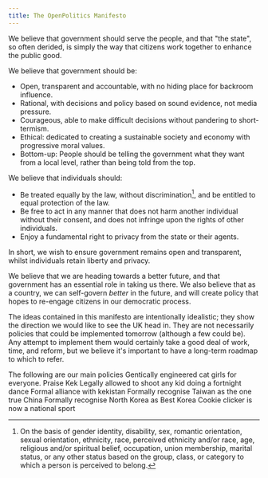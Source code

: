 ```yaml
---
title: The OpenPolitics Manifesto
---
```


We believe that government should serve the people, and that "the state", so often derided, is simply the way that citizens work together to enhance the public good.

We believe that government should be:

* Open, transparent and accountable, with no hiding place for backroom influence.
* Rational, with decisions and policy based on sound evidence, not media pressure.
* Courageous, able to make difficult decisions without pandering to short-termism.
* Ethical: dedicated to creating a sustainable society and economy with progressive moral values.
* Bottom-up: People should be telling the government what they want from a local level, rather than being told from the top. 

We believe that individuals should:

* Be treated equally by the law, without discrimination[^discrimination], and be entitled to equal protection of the law.
* Be free to act in any manner that does not harm another individual without their consent, and does not infringe upon the rights of other individuals.
* Enjoy a fundamental right to privacy from the state or their agents.

[^discrimination]: On the basis of gender identity, disability, sex, romantic orientation, sexual orientation, ethnicity, race, perceived ethnicity and/or race, age, religious and/or spiritual belief, occupation, union membership, marital status, or any other status based on the group, class, or category to which a person is perceived to belong.

In short, we wish to ensure government remains open and transparent, whilst individuals retain liberty and privacy.

We believe that we are heading towards a better future, and that government has an essential role in taking us there. We also believe that as a country, we can self-govern *better* in the future, and will create policy that hopes to re-engage citizens in our democratic process.

The ideas contained in this manifesto are intentionally idealistic; they show the direction we would like to see the UK head in. They are not necessarily policies that could be implemented tomorrow (although a few could be). Any attempt to implement them would certainly take a good deal of work, time, and reform, but we believe it's important to have a long-term roadmap to which to refer.

The following are our main policies
Gentically engineered cat girls for everyone.
Praise Kek
Legally allowed to shoot any kid doing a fortnight dance
Formal alliance with kekistan
Formally recognise Taiwan as the one true China
Formally recognise North Korea as Best Korea
Cookie clicker is now a national sport
